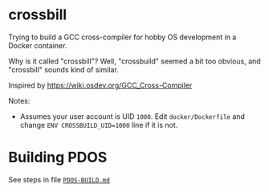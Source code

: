 # crossbill

Trying to build a GCC cross-compiler for hobby OS development in a Docker container.

Why is it called "crossbill"?
Well, "crossbuild" seemed a bit too obvious, and "crossbill" sounds kind of similar.

Inspired by https://wiki.osdev.org/GCC_Cross-Compiler

Notes:
- Assumes your user account is UID `1000`. Edit `docker/Dockerfile` and change
  `ENV CROSSBUILD_UID=1000` line if it is not.

# Building PDOS

See steps in file [`PDOS-BUILD.md`](./PDOS-BUILD.md)
